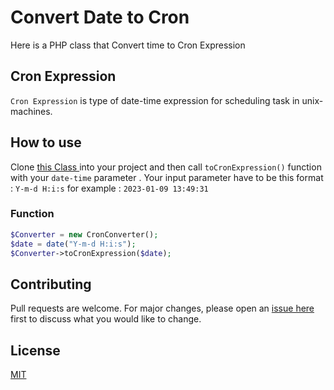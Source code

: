 # Convert Date to Cron
Here is a PHP class that Convert time to Cron Expression

## Cron Expression 
`Cron Expression` is type of date-time expression for scheduling task in unix-machines.

## How to use
Clone <a href="https://github.com/2x-Hra/convert-to-cron/blob/master/app/CronConverter.php"> this Class <a> into your project and then call `toCronExpression()` function with your `date-time` parameter .
Your input parameter have to be this format :  ` Y-m-d H:i:s ` for example : `2023-01-09 13:49:31`
### Function
```php
$Converter = new CronConverter();
$date = date("Y-m-d H:i:s");
$Converter->toCronExpression($date);
```

## Contributing

Pull requests are welcome. For major changes, please open an <a href="https://github.com/2x-Hra/convert-to-cron/issues"> issue here </a> first
to discuss what you would like to change.


## License

[MIT](https://choosealicense.com/licenses/mit/)
